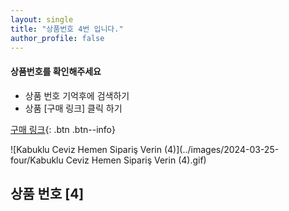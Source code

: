 ```yaml
---
layout: single
title: "상품번호 4번 입니다."
author_profile: false
---
```




<div class="notice--info">
<h4> 상품번호를 확인해주세요 </h4>
<ul>
    <li> 상품 번호 기억후에 검색하기 </li>
    <li> 상품 [구매 링크] 클릭 하기 </li>
</ul>
</div>


[구매 링크](https://link.coupang.com/a/bvrN4X){: .btn .btn--info}




![Kabuklu Ceviz   Hemen Sipariş Verin (4)](../images/2024-03-25-four/Kabuklu Ceviz   Hemen Sipariş Verin (4).gif)





## 상품 번호 [4]
